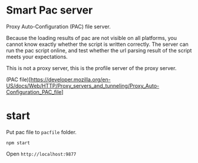 # Smart Pac server

Proxy Auto-Configuration (PAC) file server.

Because the loading results of pac are not visible on all platforms, you cannot know exactly whether the script is written correctly. The server can run the pac script online, and test whether the url parsing result of the script meets your expectations.

This is not a proxy server, this is the profile server of the proxy server.

(PAC file)[https://developer.mozilla.org/en-US/docs/Web/HTTP/Proxy_servers_and_tunneling/Proxy_Auto-Configuration_PAC_file]


# start

Put pac file to `pacfile` folder.

`npm start`

Open `http://localhost:9877`


